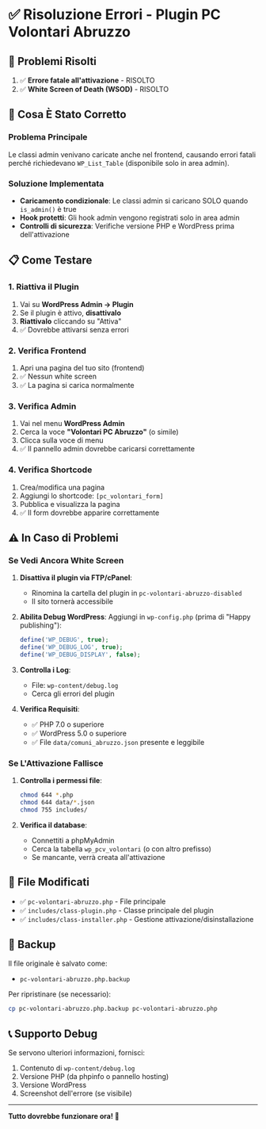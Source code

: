 # ✅ Risoluzione Errori - Plugin PC Volontari Abruzzo

## 🎯 Problemi Risolti

1. ✅ **Errore fatale all'attivazione** - RISOLTO
2. ✅ **White Screen of Death (WSOD)** - RISOLTO

## 🔧 Cosa È Stato Corretto

### Problema Principale
Le classi admin venivano caricate anche nel frontend, causando errori fatali perché richiedevano `WP_List_Table` (disponibile solo in area admin).

### Soluzione Implementata
- **Caricamento condizionale**: Le classi admin si caricano SOLO quando `is_admin()` è true
- **Hook protetti**: Gli hook admin vengono registrati solo in area admin
- **Controlli di sicurezza**: Verifiche versione PHP e WordPress prima dell'attivazione

## 📋 Come Testare

### 1. Riattiva il Plugin
1. Vai su **WordPress Admin → Plugin**
2. Se il plugin è attivo, **disattivalo**
3. **Riattivalo** cliccando su "Attiva"
4. ✅ Dovrebbe attivarsi senza errori

### 2. Verifica Frontend
1. Apri una pagina del tuo sito (frontend)
2. ✅ Nessun white screen
3. ✅ La pagina si carica normalmente

### 3. Verifica Admin
1. Vai nel menu **WordPress Admin**
2. Cerca la voce **"Volontari PC Abruzzo"** (o simile)
3. Clicca sulla voce di menu
4. ✅ Il pannello admin dovrebbe caricarsi correttamente

### 4. Verifica Shortcode
1. Crea/modifica una pagina
2. Aggiungi lo shortcode: `[pc_volontari_form]`
3. Pubblica e visualizza la pagina
4. ✅ Il form dovrebbe apparire correttamente

## ⚠️ In Caso di Problemi

### Se Vedi Ancora White Screen

1. **Disattiva il plugin via FTP/cPanel**:
   - Rinomina la cartella del plugin in `pc-volontari-abruzzo-disabled`
   - Il sito tornerà accessibile

2. **Abilita Debug WordPress**:
   Aggiungi in `wp-config.php` (prima di "Happy publishing"):
   ```php
   define('WP_DEBUG', true);
   define('WP_DEBUG_LOG', true);
   define('WP_DEBUG_DISPLAY', false);
   ```

3. **Controlla i Log**:
   - File: `wp-content/debug.log`
   - Cerca gli errori del plugin

4. **Verifica Requisiti**:
   - ✅ PHP 7.0 o superiore
   - ✅ WordPress 5.0 o superiore
   - ✅ File `data/comuni_abruzzo.json` presente e leggibile

### Se L'Attivazione Fallisce

1. **Controlla i permessi file**:
   ```bash
   chmod 644 *.php
   chmod 644 data/*.json
   chmod 755 includes/
   ```

2. **Verifica il database**:
   - Connettiti a phpMyAdmin
   - Cerca la tabella `wp_pcv_volontari` (o con altro prefisso)
   - Se mancante, verrà creata all'attivazione

## 📁 File Modificati

- ✅ `pc-volontari-abruzzo.php` - File principale
- ✅ `includes/class-plugin.php` - Classe principale del plugin
- ✅ `includes/class-installer.php` - Gestione attivazione/disinstallazione

## 🔄 Backup

Il file originale è salvato come:
- `pc-volontari-abruzzo.php.backup`

Per ripristinare (se necessario):
```bash
cp pc-volontari-abruzzo.php.backup pc-volontari-abruzzo.php
```

## 📞 Supporto Debug

Se servono ulteriori informazioni, fornisci:
1. Contenuto di `wp-content/debug.log`
2. Versione PHP (da phpinfo o pannello hosting)
3. Versione WordPress
4. Screenshot dell'errore (se visibile)

---

**Tutto dovrebbe funzionare ora! 🎉**

